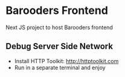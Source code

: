 # Barooders Frontend

Next JS project to host Barooders frontend


## Debug Server Side Network

- Install HTTP Toolkit: http://httptoolkit.com
- Run in a separate terminal and enjoy
